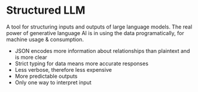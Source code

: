 # Structured LLM
A tool for structuring inputs and outputs of large language models. The real power of generative language AI is in using the data programatically, for machine usage & consumption.

* JSON encodes more information about relationships than plaintext and is more clear
* Strict typing for data means more accurate responses
* Less verbose, therefore less expensive
* More predictable outputs
* Only one way to interpret input